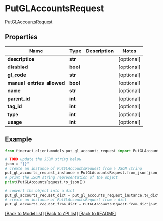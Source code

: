 # PutGLAccountsRequest

PutGLAccountsRequest

## Properties

Name | Type | Description | Notes
------------ | ------------- | ------------- | -------------
**description** | **str** |  | [optional] 
**disabled** | **bool** |  | [optional] 
**gl_code** | **str** |  | [optional] 
**manual_entries_allowed** | **bool** |  | [optional] 
**name** | **str** |  | [optional] 
**parent_id** | **int** |  | [optional] 
**tag_id** | **int** |  | [optional] 
**type** | **int** |  | [optional] 
**usage** | **int** |  | [optional] 

## Example

```python
from fineract_client.models.put_gl_accounts_request import PutGLAccountsRequest

# TODO update the JSON string below
json = "{}"
# create an instance of PutGLAccountsRequest from a JSON string
put_gl_accounts_request_instance = PutGLAccountsRequest.from_json(json)
# print the JSON string representation of the object
print(PutGLAccountsRequest.to_json())

# convert the object into a dict
put_gl_accounts_request_dict = put_gl_accounts_request_instance.to_dict()
# create an instance of PutGLAccountsRequest from a dict
put_gl_accounts_request_from_dict = PutGLAccountsRequest.from_dict(put_gl_accounts_request_dict)
```
[[Back to Model list]](../README.md#documentation-for-models) [[Back to API list]](../README.md#documentation-for-api-endpoints) [[Back to README]](../README.md)


